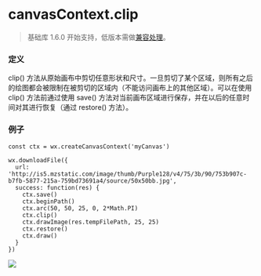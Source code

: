 <!-- https://developers.weixin.qq.com/miniprogram/dev/api/canvas/clip.html -->

canvasContext.clip
==================

> 基础库 1.6.0 开始支持，低版本需做[兼容处理](https://developers.weixin.qq.com/miniprogram/dev/framework/compatibility.html)。

### 定义

clip() 方法从原始画布中剪切任意形状和尺寸。一旦剪切了某个区域，则所有之后的绘图都会被限制在被剪切的区域内（不能访问画布上的其他区域）。可以在使用 clip() 方法前通过使用 save() 方法对当前画布区域进行保存，并在以后的任意时间对其进行恢复（通过 restore() 方法）。

### 例子

    const ctx = wx.createCanvasContext('myCanvas')
    
    wx.downloadFile({
      url: 'http://is5.mzstatic.com/image/thumb/Purple128/v4/75/3b/90/753b907c-b7fb-5877-215a-759bd73691a4/source/50x50bb.jpg',
      success: function(res) {
      	ctx.save()
      	ctx.beginPath()
      	ctx.arc(50, 50, 25, 0, 2*Math.PI)
      	ctx.clip()
      	ctx.drawImage(res.tempFilePath, 25, 25)
      	ctx.restore()
      	ctx.draw()
      }
    })
    

![](https://developers.weixin.qq.com/miniprogram/dev/image/canvas/clip.png)
